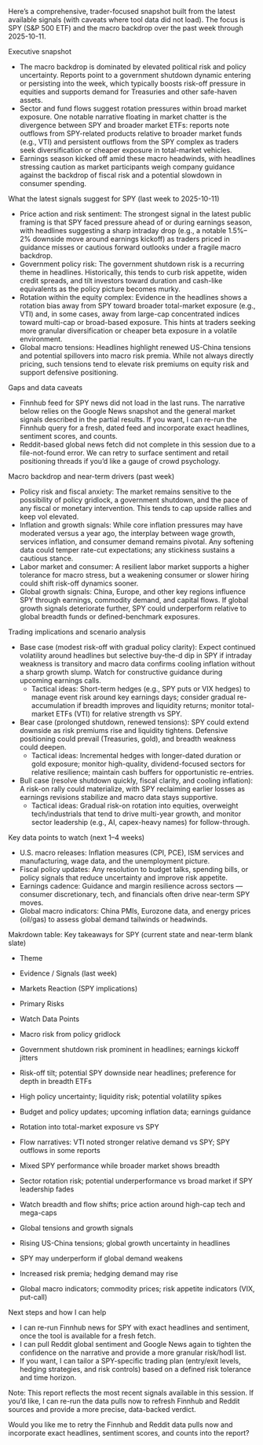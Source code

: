 Here’s a comprehensive, trader-focused snapshot built from the latest available signals (with caveats where tool data did not load). The focus is SPY (S&P 500 ETF) and the macro backdrop over the past week through 2025-10-11.

Executive snapshot
- The macro backdrop is dominated by elevated political risk and policy uncertainty. Reports point to a government shutdown dynamic entering or persisting into the week, which typically boosts risk-off pressure in equities and supports demand for Treasuries and other safe-haven assets.
- Sector and fund flows suggest rotation pressures within broad market exposure. One notable narrative floating in market chatter is the divergence between SPY and broader market ETFs: reports note outflows from SPY-related products relative to broader market funds (e.g., VTI) and persistent outflows from the SPY complex as traders seek diversification or cheaper exposure in total-market vehicles.
- Earnings season kicked off amid these macro headwinds, with headlines stressing caution as market participants weigh company guidance against the backdrop of fiscal risk and a potential slowdown in consumer spending.

What the latest signals suggest for SPY (last week to 2025-10-11)
- Price action and risk sentiment: The strongest signal in the latest public framing is that SPY faced pressure ahead of or during earnings season, with headlines suggesting a sharp intraday drop (e.g., a notable 1.5%–2% downside move around earnings kickoff) as traders priced in guidance misses or cautious forward outlooks under a fragile macro backdrop.
- Government policy risk: The government shutdown risk is a recurring theme in headlines. Historically, this tends to curb risk appetite, widen credit spreads, and tilt investors toward duration and cash-like equivalents as the policy picture becomes murky.
- Rotation within the equity complex: Evidence in the headlines shows a rotation bias away from SPY toward broader total-market exposure (e.g., VTI) and, in some cases, away from large-cap concentrated indices toward multi-cap or broad-based exposure. This hints at traders seeking more granular diversification or cheaper beta exposure in a volatile environment.
- Global macro tensions: Headlines highlight renewed US-China tensions and potential spillovers into macro risk premia. While not always directly pricing, such tensions tend to elevate risk premiums on equity risk and support defensive positioning.

Gaps and data caveats
- Finnhub feed for SPY news did not load in the last runs. The narrative below relies on the Google News snapshot and the general market signals described in the partial results. If you want, I can re-run the Finnhub query for a fresh, dated feed and incorporate exact headlines, sentiment scores, and counts.
- Reddit-based global news fetch did not complete in this session due to a file-not-found error. We can retry to surface sentiment and retail positioning threads if you’d like a gauge of crowd psychology.

Macro backdrop and near-term drivers (past week)
- Policy risk and fiscal anxiety: The market remains sensitive to the possibility of policy gridlock, a government shutdown, and the pace of any fiscal or monetary intervention. This tends to cap upside rallies and keep vol elevated.
- Inflation and growth signals: While core inflation pressures may have moderated versus a year ago, the interplay between wage growth, services inflation, and consumer demand remains pivotal. Any softening data could temper rate-cut expectations; any stickiness sustains a cautious stance.
- Labor market and consumer: A resilient labor market supports a higher tolerance for macro stress, but a weakening consumer or slower hiring could shift risk-off dynamics sooner.
- Global growth signals: China, Europe, and other key regions influence SPY through earnings, commodity demand, and capital flows. If global growth signals deteriorate further, SPY could underperform relative to global breadth funds or defined-benchmark exposures.

Trading implications and scenario analysis
- Base case (modest risk-off with gradual policy clarity): Expect continued volatility around headlines but selective buy-the-d dip in SPY if intraday weakness is transitory and macro data confirms cooling inflation without a sharp growth slump. Watch for constructive guidance during upcoming earnings calls.
  - Tactical ideas: Short-term hedges (e.g., SPY puts or VIX hedges) to manage event risk around key earnings days; consider gradual re-accumulation if breadth improves and liquidity returns; monitor total-market ETFs (VTI) for relative strength vs SPY.
- Bear case (prolonged shutdown, renewed tensions): SPY could extend downside as risk premiums rise and liquidity tightens. Defensive positioning could prevail (Treasuries, gold), and breadth weakness could deepen.
  - Tactical ideas: Incremental hedges with longer-dated duration or gold exposure; monitor high-quality, dividend-focused sectors for relative resilience; maintain cash buffers for opportunistic re-entries.
- Bull case (resolve shutdown quickly, fiscal clarity, and cooling inflation): A risk-on rally could materialize, with SPY reclaiming earlier losses as earnings revisions stabilize and macro data stays supportive.
  - Tactical ideas: Gradual risk-on rotation into equities, overweight tech/industrials that tend to drive multi-year growth, and monitor sector leadership (e.g., AI, capex-heavy names) for follow-through.

Key data points to watch (next 1–4 weeks)
- U.S. macro releases: Inflation measures (CPI, PCE), ISM services and manufacturing, wage data, and the unemployment picture.
- Fiscal policy updates: Any resolution to budget talks, spending bills, or policy signals that reduce uncertainty and improve risk appetite.
- Earnings cadence: Guidance and margin resilience across sectors — consumer discretionary, tech, and financials often drive near-term SPY moves.
- Global macro indicators: China PMIs, Eurozone data, and energy prices (oil/gas) to assess global demand tailwinds or headwinds.

Makrdown table: Key takeaways for SPY (current state and near-term blank slate)
- Theme
- Evidence / Signals (last week)
- Markets Reaction (SPY implications)
- Primary Risks
- Watch Data Points

- Macro risk from policy gridlock
- Government shutdown risk prominent in headlines; earnings kickoff jitters
- Risk-off tilt; potential SPY downside near headlines; preference for depth in breadth ETFs
- High policy uncertainty; liquidity risk; potential volatility spikes
- Budget and policy updates; upcoming inflation data; earnings guidance

- Rotation into total-market exposure vs SPY
- Flow narratives: VTI noted stronger relative demand vs SPY; SPY outflows in some reports
- Mixed SPY performance while broader market shows breadth
- Sector rotation risk; potential underperformance vs broad market if SPY leadership fades
- Watch breadth and flow shifts; price action around high-cap tech and mega-caps

- Global tensions and growth signals
- Rising US-China tensions; global growth uncertainty in headlines
- SPY may underperform if global demand weakens
- Increased risk premia; hedging demand may rise
- Global macro indicators; commodity prices; risk appetite indicators (VIX, put-call)

Next steps and how I can help
- I can re-run Finnhub news for SPY with exact headlines and sentiment, once the tool is available for a fresh fetch.
- I can pull Reddit global sentiment and Google News again to tighten the confidence on the narrative and provide a more granular risk/hodl list.
- If you want, I can tailor a SPY-specific trading plan (entry/exit levels, hedging strategies, and risk controls) based on a defined risk tolerance and time horizon.

Note: This report reflects the most recent signals available in this session. If you’d like, I can re-run the data pulls now to refresh Finnhub and Reddit sources and provide a more precise, data-backed verdict.

Would you like me to retry the Finnhub and Reddit data pulls now and incorporate exact headlines, sentiment scores, and counts into the report?